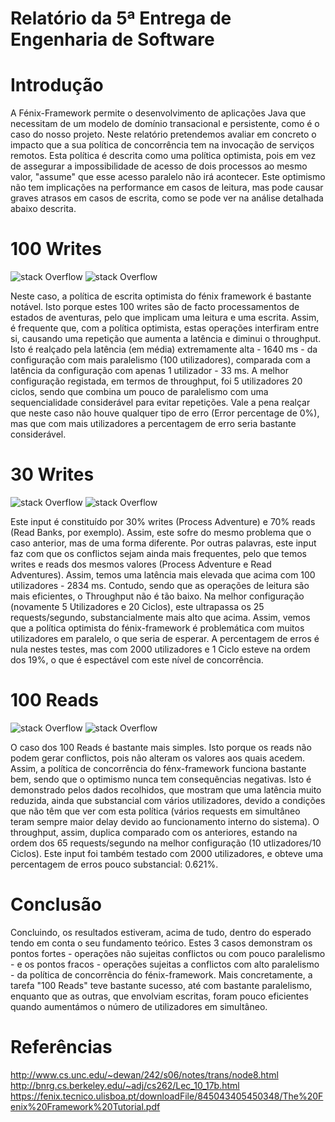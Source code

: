 # Relatório da 5ª Entrega de Engenharia de Software

# Introdução

A Fénix-Framework permite o desenvolvimento de aplicações Java que necessitam de um modelo de domínio transacional e persistente, como é o caso do nosso projeto. Neste relatório pretendemos avaliar em concreto o impacto que a sua política de concorrência tem na invocação de serviços remotos. Esta política é descrita como uma política optimista, pois em vez de assegurar a impossibilidade de acesso de dois processos ao mesmo valor, "assume" que esse acesso paralelo não irá acontecer. Este optimismo não tem implicações na performance em casos de leitura, mas pode causar graves atrasos em casos de escrita, como se pode ver na análise detalhada abaixo descrita. 

# 100 Writes
![stack Overflow](https://i.gyazo.com/a203e4fcfb77fd9dd01ff87fa3d57ea6.png)
![stack Overflow](https://i.gyazo.com/13036499de0f66e16b036fbd61bfed8e.png)

Neste caso, a política de escrita optimista do fénix framework é bastante notável. Isto porque estes 100 writes são de facto processamentos de estados de aventuras, pelo que implicam uma leitura e uma escrita. Assim, é frequente que, com a política optimista, estas operações interfiram entre si, causando uma repetição que aumenta a latência e diminui o throughput. Isto é realçado pela latência (em média) extremamente alta - 1640 ms - da configuração com mais paralelismo (100 utilizadores), comparada com a latência da configuração com apenas 1 utilizador - 33 ms. A melhor configuração registada, em termos de throughput, foi 5 utilizadores 20 ciclos, sendo que combina um pouco de paralelismo com uma sequencialidade considerável para evitar repetições. Vale a pena realçar que neste caso não houve qualquer tipo de erro (Error percentage de 0%), mas que com mais utilizadores a percentagem de erro seria bastante considerável.

# 30 Writes
![stack Overflow](https://i.gyazo.com/5442844d9d61cf506ced1d2537aeee7e.png)
![stack Overflow](https://i.gyazo.com/2542e0e043ab8d9ffc22cc8a0798f471.png)

Este input é constituído por 30% writes (Process Adventure) e 70% reads (Read Banks, por exemplo). Assim, este sofre do mesmo problema que o caso anterior, mas de uma forma diferente. Por outras palavras, este input faz com que os conflictos sejam ainda mais frequentes, pelo que temos writes e reads dos mesmos valores (Process Adventure e Read Adventures). Assim, temos uma latência mais elevada que acima com 100 utilizadores - 2834 ms. Contudo, sendo que as operações de leitura são mais eficientes, o Throughput não é tão baixo. Na melhor configuração (novamente 5 Utilizadores e 20 Ciclos), este ultrapassa os 25 requests/segundo, substancialmente mais alto que acima. Assim, vemos que a política optimista do fénix-framework é problemática com muitos utilizadores em paralelo, o que seria de esperar. A percentagem de erros é nula nestes testes, mas com 2000 utilizadores e 1 Ciclo esteve na ordem dos 19%, o que é espectável com este nível de concorrência.

# 100 Reads
![stack Overflow](https://i.gyazo.com/09636423c9b55531faa0d6db5a7aa854.png)
![stack Overflow](https://i.gyazo.com/e046e19fb9e193085db40d932f21f826.png)

O caso dos 100 Reads é bastante mais simples. Isto porque os reads não podem gerar conflictos, pois não alteram os valores aos quais acedem. Assim, a política de concorrência do fénx-framework funciona bastante bem, sendo que o optimismo nunca tem consequências negativas. Isto é demonstrado pelos dados recolhidos, que mostram que uma latência muito reduzida, ainda que substancial com vários utilizadores, devido a condições que não têm que ver com esta política (vários requests em simultâneo teram sempre maior delay devido ao funcionamento interno do sistema). O throughput, assim, duplica comparado com os anteriores, estando na ordem dos 65 requests/segundo na melhor configuração (10 utlizadores/10 Ciclos). Este input foi também testado com 2000 utilizadores, e obteve uma percentagem de erros pouco substancial: 0.621%.

# Conclusão
Concluindo, os resultados estiveram, acima de tudo, dentro do esperado tendo em conta o seu fundamento teórico. Estes 3 casos demonstram os pontos fortes - operações não sujeitas conflictos ou com pouco paralelismo - e os pontos fracos - operações sujeitas a conflictos com alto paralelismo - da política de concorrência do fénix-framework. Mais concretamente, a tarefa "100 Reads" teve bastante sucesso, até com bastante paralelismo, enquanto que as outras, que envolviam escritas, foram pouco eficientes quando aumentámos o número de utilizadores em simultâneo. 

# Referências
http://www.cs.unc.edu/~dewan/242/s06/notes/trans/node8.html
http://bnrg.cs.berkeley.edu/~adj/cs262/Lec_10_17b.html
https://fenix.tecnico.ulisboa.pt/downloadFile/845043405450348/The%20Fenix%20Framework%20Tutorial.pdf






















  
